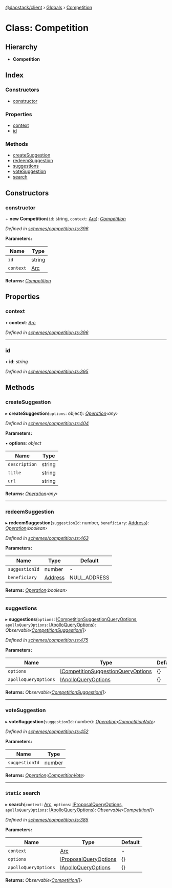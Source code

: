 [@daostack/client](../README.md) › [Globals](../globals.md) › [Competition](competition.md)

# Class: Competition

## Hierarchy

* **Competition**

## Index

### Constructors

* [constructor](competition.md#constructor)

### Properties

* [context](competition.md#context)
* [id](competition.md#id)

### Methods

* [createSuggestion](competition.md#createsuggestion)
* [redeemSuggestion](competition.md#redeemsuggestion)
* [suggestions](competition.md#suggestions)
* [voteSuggestion](competition.md#votesuggestion)
* [search](competition.md#static-search)

## Constructors

###  constructor

\+ **new Competition**(`id`: string, `context`: [Arc](arc.md)): *[Competition](competition.md)*

*Defined in [schemes/competition.ts:396](https://github.com/daostack/client/blob/7361fcc/src/schemes/competition.ts#L396)*

**Parameters:**

Name | Type |
------ | ------ |
`id` | string |
`context` | [Arc](arc.md) |

**Returns:** *[Competition](competition.md)*

## Properties

###  context

• **context**: *[Arc](arc.md)*

*Defined in [schemes/competition.ts:396](https://github.com/daostack/client/blob/7361fcc/src/schemes/competition.ts#L396)*

___

###  id

• **id**: *string*

*Defined in [schemes/competition.ts:395](https://github.com/daostack/client/blob/7361fcc/src/schemes/competition.ts#L395)*

## Methods

###  createSuggestion

▸ **createSuggestion**(`options`: object): *[Operation](../globals.md#operation)‹any›*

*Defined in [schemes/competition.ts:404](https://github.com/daostack/client/blob/7361fcc/src/schemes/competition.ts#L404)*

**Parameters:**

▪ **options**: *object*

Name | Type |
------ | ------ |
`description` | string |
`title` | string |
`url` | string |

**Returns:** *[Operation](../globals.md#operation)‹any›*

___

###  redeemSuggestion

▸ **redeemSuggestion**(`suggestionId`: number, `beneficiary`: [Address](../globals.md#address)): *[Operation](../globals.md#operation)‹boolean›*

*Defined in [schemes/competition.ts:463](https://github.com/daostack/client/blob/7361fcc/src/schemes/competition.ts#L463)*

**Parameters:**

Name | Type | Default |
------ | ------ | ------ |
`suggestionId` | number | - |
`beneficiary` | [Address](../globals.md#address) |  NULL_ADDRESS |

**Returns:** *[Operation](../globals.md#operation)‹boolean›*

___

###  suggestions

▸ **suggestions**(`options`: [ICompetitionSuggestionQueryOptions](../interfaces/icompetitionsuggestionqueryoptions.md), `apolloQueryOptions`: [IApolloQueryOptions](../interfaces/iapolloqueryoptions.md)): *Observable‹[CompetitionSuggestion](competitionsuggestion.md)[]›*

*Defined in [schemes/competition.ts:475](https://github.com/daostack/client/blob/7361fcc/src/schemes/competition.ts#L475)*

**Parameters:**

Name | Type | Default |
------ | ------ | ------ |
`options` | [ICompetitionSuggestionQueryOptions](../interfaces/icompetitionsuggestionqueryoptions.md) |  {} |
`apolloQueryOptions` | [IApolloQueryOptions](../interfaces/iapolloqueryoptions.md) |  {} |

**Returns:** *Observable‹[CompetitionSuggestion](competitionsuggestion.md)[]›*

___

###  voteSuggestion

▸ **voteSuggestion**(`suggestionId`: number): *[Operation](../globals.md#operation)‹[CompetitionVote](competitionvote.md)›*

*Defined in [schemes/competition.ts:452](https://github.com/daostack/client/blob/7361fcc/src/schemes/competition.ts#L452)*

**Parameters:**

Name | Type |
------ | ------ |
`suggestionId` | number |

**Returns:** *[Operation](../globals.md#operation)‹[CompetitionVote](competitionvote.md)›*

___

### `Static` search

▸ **search**(`context`: [Arc](arc.md), `options`: [IProposalQueryOptions](../interfaces/iproposalqueryoptions.md), `apolloQueryOptions`: [IApolloQueryOptions](../interfaces/iapolloqueryoptions.md)): *Observable‹[Competition](competition.md)[]›*

*Defined in [schemes/competition.ts:385](https://github.com/daostack/client/blob/7361fcc/src/schemes/competition.ts#L385)*

**Parameters:**

Name | Type | Default |
------ | ------ | ------ |
`context` | [Arc](arc.md) | - |
`options` | [IProposalQueryOptions](../interfaces/iproposalqueryoptions.md) |  {} |
`apolloQueryOptions` | [IApolloQueryOptions](../interfaces/iapolloqueryoptions.md) |  {} |

**Returns:** *Observable‹[Competition](competition.md)[]›*
